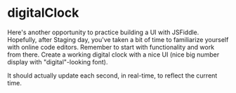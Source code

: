 # digitalClock

Here's another opportunity to practice building a UI with JSFiddle. Hopefully, after Staging day, you've taken a bit of time to familiarize yourself with online code editors. Remember to start with functionality and work from there. 
Create a working digital clock with a nice UI (nice big number display with "digital"-looking font). 

It should actually update each second, in real-time, to reflect the current time.
